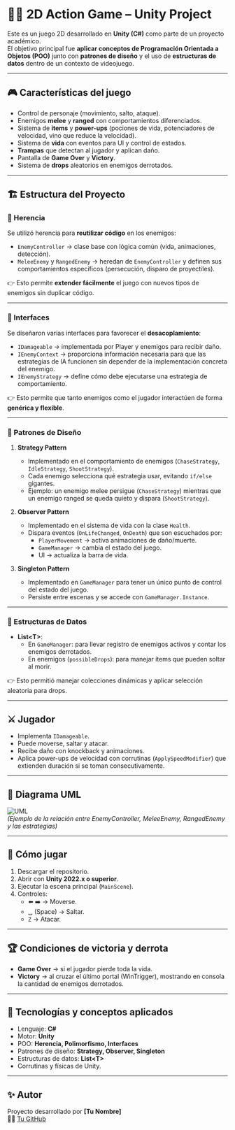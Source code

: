 # 🧙‍♂️ 2D Action Game – Unity Project

Este es un juego 2D desarrollado en **Unity (C#)** como parte de un proyecto académico.  
El objetivo principal fue **aplicar conceptos de Programación Orientada a Objetos (POO)** junto con **patrones de diseño** y el uso de **estructuras de datos** dentro de un contexto de videojuego.

---

## 🎮 Características del juego

- Control de personaje (movimiento, salto, ataque).
- Enemigos **melee** y **ranged** con comportamientos diferenciados.
- Sistema de **items** y **power-ups** (pociones de vida, potenciadores de velocidad, vino que reduce la velocidad).
- Sistema de **vida** con eventos para UI y control de estados.
- **Trampas** que detectan al jugador y aplican daño.
- Pantalla de **Game Over** y **Victory**.
- Sistema de **drops** aleatorios en enemigos derrotados.

---

## 🏗️ Estructura del Proyecto

### 📌 Herencia

Se utilizó herencia para **reutilizar código** en los enemigos:

- `EnemyController` → clase base con lógica común (vida, animaciones, detección).
- `MeleeEnemy` y `RangedEnemy` → heredan de `EnemyController` y definen sus comportamientos específicos (persecución, disparo de proyectiles).

👉 Esto permite **extender fácilmente** el juego con nuevos tipos de enemigos sin duplicar código.

---

### 📌 Interfaces

Se diseñaron varias interfaces para favorecer el **desacoplamiento**:

- `IDamageable` → implementada por Player y enemigos para recibir daño.
- `IEnemyContext` → proporciona información necesaria para que las estrategias de IA funcionen sin depender de la implementación concreta del enemigo.
- `IEnemyStrategy` → define cómo debe ejecutarse una estrategia de comportamiento.

👉 Esto permite que tanto enemigos como el jugador interactúen de forma **genérica y flexible**.

---

### 📌 Patrones de Diseño

1. **Strategy Pattern**

   - Implementado en el comportamiento de enemigos (`ChaseStrategy`, `IdleStrategy`, `ShootStrategy`).
   - Cada enemigo selecciona qué estrategia usar, evitando `if/else` gigantes.
   - Ejemplo: un enemigo melee persigue (`ChaseStrategy`) mientras que un enemigo ranged se queda quieto y dispara (`ShootStrategy`).

2. **Observer Pattern**

   - Implementado en el sistema de vida con la clase `Health`.
   - Dispara eventos (`OnLifeChanged`, `OnDeath`) que son escuchados por:
     - `PlayerMovement` → activa animaciones de daño/muerte.
     - `GameManager` → cambia el estado del juego.
     - UI → actualiza la barra de vida.

3. **Singleton Pattern**
   - Implementado en `GameManager` para tener un único punto de control del estado del juego.
   - Persiste entre escenas y se accede con `GameManager.Instance`.

---

### 📌 Estructuras de Datos

- **List\<T\>**:
  - En `GameManager`: para llevar registro de enemigos activos y contar los enemigos derrotados.
  - En enemigos (`possibleDrops`): para manejar ítems que pueden soltar al morir.

👉 Esto permitió manejar colecciones dinámicas y aplicar selección aleatoria para drops.

---

## ⚔️ Jugador

- Implementa `IDamageable`.
- Puede moverse, saltar y atacar.
- Recibe daño con knockback y animaciones.
- Aplica power-ups de velocidad con corrutinas (`ApplySpeedModifier`) que extienden duración si se toman consecutivamente.

---

## 🧩 Diagrama UML

![UML](./uml_diagram.png)  
_(Ejemplo de la relación entre EnemyController, MeleeEnemy, RangedEnemy y las estrategias)_

---

## 🚀 Cómo jugar

1. Descargar el repositorio.
2. Abrir con **Unity 2022.x o superior**.
3. Ejecutar la escena principal (`MainScene`).
4. Controles:
   - ⬅️ ➡️ → Moverse.
   - ␣ (Space) → Saltar.
   - `Z` → Atacar.

---

## 🏆 Condiciones de victoria y derrota

- **Game Over** → si el jugador pierde toda la vida.
- **Victory** → al cruzar el último portal (WinTrigger), mostrando en consola la cantidad de enemigos derrotados.

---

## 📖 Tecnologías y conceptos aplicados

- Lenguaje: **C#**
- Motor: **Unity**
- POO: **Herencia, Polimorfismo, Interfaces**
- Patrones de diseño: **Strategy, Observer, Singleton**
- Estructuras de datos: **List\<T\>**
- Corrutinas y físicas de Unity.

---

## ✨ Autor

Proyecto desarrollado por **[Tu Nombre]**  
👨‍💻 [Tu GitHub](https://github.com/tuusuario)
